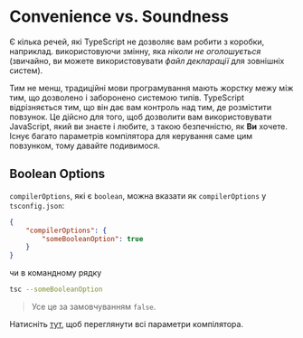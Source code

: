 # Convenience vs. Soundness

Є кілька речей, які TypeScript не дозволяє вам робити з коробки, наприклад. використовуючи змінну, яка *ніколи не оголошується* (звичайно, ви можете використовувати *файл декларації* для зовнішніх систем).

Тим не менш, традиційні мови програмування мають жорстку межу між тим, що дозволено і заборонено системою типів. TypeScript відрізняється тим, що він дає вам контроль над тим, де розмістити повзунок. Це дійсно для того, щоб дозволити вам використовувати JavaScript, який ви знаєте і любите, з такою безпечністю, як **Ви** хочете. Існує багато параметрів компілятора для керування саме цим повзунком, тому давайте подивимося.

## Boolean Options

`compilerOptions`, які є `boolean`, можна вказати як `compilerOptions` у `tsconfig.json`:

```json
{
    "compilerOptions": {
        "someBooleanOption": true
    }
}
```

чи в командному рядку

```sh
tsc --someBooleanOption
```

> Усе це за замовчуванням `false`.

Натисніть [тут](https://www.typescriptlang.org/docs/handbook/compiler-options.html), щоб переглянути всі параметри компілятора.
